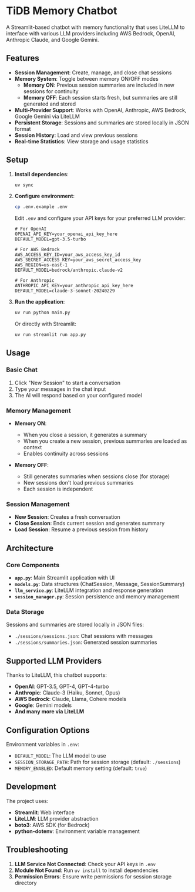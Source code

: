 # TiDB Memory Chatbot

A Streamlit-based chatbot with memory functionality that uses LiteLLM to interface with various LLM providers including AWS Bedrock, OpenAI, Anthropic Claude, and Google Gemini.

## Features

- **Session Management**: Create, manage, and close chat sessions
- **Memory System**: Toggle between memory ON/OFF modes
  - **Memory ON**: Previous session summaries are included in new sessions for continuity
  - **Memory OFF**: Each session starts fresh, but summaries are still generated and stored
- **Multi-Provider Support**: Works with OpenAI, Anthropic, AWS Bedrock, Google Gemini via LiteLLM
- **Persistent Storage**: Sessions and summaries are stored locally in JSON format
- **Session History**: Load and view previous sessions
- **Real-time Statistics**: View storage and usage statistics

## Setup

1. **Install dependencies**:
   ```bash
   uv sync
   ```

2. **Configure environment**:
   ```bash
   cp .env.example .env
   ```

   Edit `.env` and configure your API keys for your preferred LLM provider:

   ```env
   # For OpenAI
   OPENAI_API_KEY=your_openai_api_key_here
   DEFAULT_MODEL=gpt-3.5-turbo

   # For AWS Bedrock
   AWS_ACCESS_KEY_ID=your_aws_access_key_id
   AWS_SECRET_ACCESS_KEY=your_aws_secret_access_key
   AWS_REGION=us-east-1
   DEFAULT_MODEL=bedrock/anthropic.claude-v2

   # For Anthropic
   ANTHROPIC_API_KEY=your_anthropic_api_key_here
   DEFAULT_MODEL=claude-3-sonnet-20240229
   ```

3. **Run the application**:
   ```bash
   uv run python main.py
   ```

   Or directly with Streamlit:
   ```bash
   uv run streamlit run app.py
   ```

## Usage

### Basic Chat
1. Click "New Session" to start a conversation
2. Type your messages in the chat input
3. The AI will respond based on your configured model

### Memory Management
- **Memory ON**:
  - When you close a session, it generates a summary
  - When you create a new session, previous summaries are loaded as context
  - Enables continuity across sessions

- **Memory OFF**:
  - Still generates summaries when sessions close (for storage)
  - New sessions don't load previous summaries
  - Each session is independent

### Session Management
- **New Session**: Creates a fresh conversation
- **Close Session**: Ends current session and generates summary
- **Load Session**: Resume a previous session from history

## Architecture

### Core Components

- **`app.py`**: Main Streamlit application with UI
- **`models.py`**: Data structures (ChatSession, Message, SessionSummary)
- **`llm_service.py`**: LiteLLM integration and response generation
- **`session_manager.py`**: Session persistence and memory management

### Data Storage

Sessions and summaries are stored locally in JSON files:
- `./sessions/sessions.json`: Chat sessions with messages
- `./sessions/summaries.json`: Generated session summaries

## Supported LLM Providers

Thanks to LiteLLM, this chatbot supports:

- **OpenAI**: GPT-3.5, GPT-4, GPT-4-turbo
- **Anthropic**: Claude-3 (Haiku, Sonnet, Opus)
- **AWS Bedrock**: Claude, Llama, Cohere models
- **Google**: Gemini models
- **And many more via LiteLLM**

## Configuration Options

Environment variables in `.env`:

- `DEFAULT_MODEL`: The LLM model to use
- `SESSION_STORAGE_PATH`: Path for session storage (default: `./sessions`)
- `MEMORY_ENABLED`: Default memory setting (default: `true`)

## Development

The project uses:
- **Streamlit**: Web interface
- **LiteLLM**: LLM provider abstraction
- **boto3**: AWS SDK (for Bedrock)
- **python-dotenv**: Environment variable management

## Troubleshooting

1. **LLM Service Not Connected**: Check your API keys in `.env`
2. **Module Not Found**: Run `uv install` to install dependencies
3. **Permission Errors**: Ensure write permissions for session storage directory